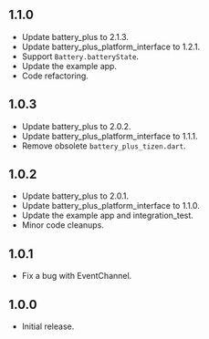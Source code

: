 ## 1.1.0

* Update battery_plus to 2.1.3.
* Update battery_plus_platform_interface to 1.2.1.
* Support `Battery.batteryState`.
* Update the example app.
* Code refactoring.

## 1.0.3

* Update battery_plus to 2.0.2.
* Update battery_plus_platform_interface to 1.1.1.
* Remove obsolete `battery_plus_tizen.dart`.

## 1.0.2

* Update battery_plus to 2.0.1.
* Update battery_plus_platform_interface to 1.1.0.
* Update the example app and integration_test.
* Minor code cleanups.

## 1.0.1

* Fix a bug with EventChannel.

## 1.0.0

* Initial release.
